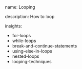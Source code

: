name: Looping

description: How to loop  

insights:
  - for-loops
  - while-loops
  - break-and-continue-statements
  - using-else-in-loops
  - nested-loops
  - looping-techniques
